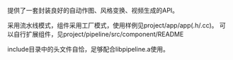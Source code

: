 提供了一套封装良好的自动作图、风格变换、视频生成的API。

采用流水线模式，组件采用工厂模式，使用样例见project/app/app(.h/.cc)。
可以自行扩展组件，见project/pipeline/src/component/README

include目录中的头文件自恰，足够配合libpipeline.a使用。

